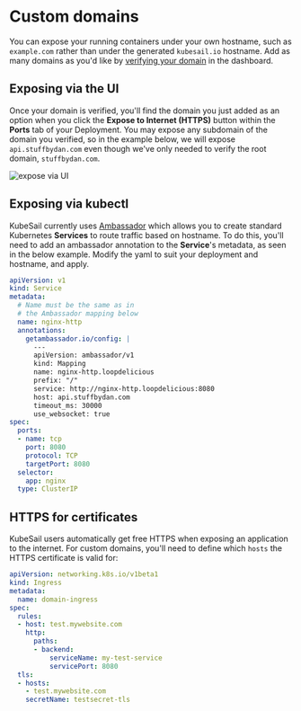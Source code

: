 # Custom domains

You can expose your running containers under your own hostname, such as `example.com` rather than under the generated `kubesail.io` hostname. Add as many domains as you'd like by [verifying your domain](https://kubesail.com/domains) in the dashboard.

## Exposing via the UI

Once your domain is verified, you'll find the domain you just added as an option when you click the **Expose to Internet (HTTPS)** button within the **Ports** tab of your Deployment. You may expose any subdomain of the domain you verified, so in the example below, we will expose `api.stuffbydan.com` even though we've only needed to verify the root domain, `stuffbydan.com`.

![[expose via UI](https://kubesail.com/blog-images/custom-domains-ports.png)](https://kubesail.com/blog-images/custom-domains-ports.png)

## Exposing via kubectl

KubeSail currently uses [Ambassador](https://www.getambassador.io/) which allows you to create standard Kubernetes **Services** to route traffic based on hostname. To do this, you'll need to add an ambassador annotation to the **Service**'s metadata, as seen in the below example. Modify the yaml to suit your deployment and hostname, and apply.

```yml
apiVersion: v1
kind: Service
metadata:
  # Name must be the same as in
  # the Ambassador mapping below
  name: nginx-http
  annotations:
    getambassador.io/config: |
      ---
      apiVersion: ambassador/v1
      kind: Mapping
      name: nginx-http.loopdelicious
      prefix: "/"
      service: http://nginx-http.loopdelicious:8080
      host: api.stuffbydan.com
      timeout_ms: 30000
      use_websocket: true
spec:
  ports:
  - name: tcp
    port: 8080
    protocol: TCP
    targetPort: 8080
  selector:
    app: nginx
  type: ClusterIP
```

## HTTPS for certificates

KubeSail users automatically get free HTTPS when exposing an application to the internet. For custom domains, you'll need to define which `hosts` the HTTPS certificate is valid for:

```yml
apiVersion: networking.k8s.io/v1beta1
kind: Ingress
metadata:
  name: domain-ingress
spec:
  rules:
  - host: test.mywebsite.com
    http:
      paths:
      - backend:
          serviceName: my-test-service
          servicePort: 8080
  tls:
  - hosts:
    - test.mywebsite.com
    secretName: testsecret-tls
```
